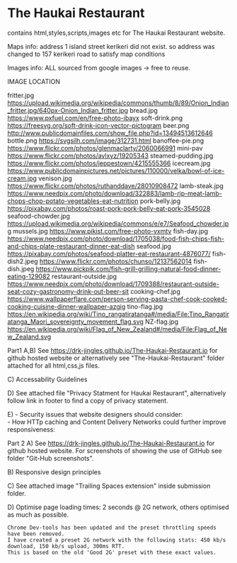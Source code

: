 # The Haukai Restaurant
contains html,styles,scripts,images etc for The Haukai Restaurant website.


Maps info:
address 1 island street kerikeri did not exist. so address was changed to 157 kerikeri road to satisfy map conditions

Images info: ALL sourced from google images -> free to reuse.

IMAGE                   LOCATION

fritter.jpg             https://upload.wikimedia.org/wikipedia/commons/thumb/8/89/Onion_Indian_fritter.jpg/640px-Onion_Indian_fritter.jpg
bread.jpg               https://www.pxfuel.com/en/free-photo-ibayx
soft-drink.png          https://freesvg.org/soft-drink-icon-vector-pictogram
beer.png                http://www.publicdomainfiles.com/show_file.php?id=13494513612646
bottle.png              https://svgsilh.com/image/312731.html
banoffee-pie.png        https://www.flickr.com/photos/glenmaclarty/2060066991
mini-pav                https://www.flickr.com/photos/avlxyz/19205343
steamed-pudding.jpg     https://www.flickr.com/photos/jeppestown/4215555366
icecream.jpg            https://www.publicdomainpictures.net/pictures/110000/velka/bowl-of-ice-cream.jpg
venison.jpg             https://www.flickr.com/photos/ruthanddave/28010908472
lamb-steak.jpg          https://www.needpix.com/photo/download/322883/lamb-rip-meat-lamb-chops-chop-potato-vegetables-eat-nutrition
pork-belly.jpg          https://pixabay.com/photos/roast-pork-pork-belly-eat-pork-3545028
seafood-chowder.jpg     https://upload.wikimedia.org/wikipedia/commons/e/e7/Seafood_chowder.jpg
mussels.jpg             https://www.pikist.com/free-photo-vxmtv
fish-day.jpg            https://www.needpix.com/photo/download/1705038/food-fish-chips-fish-and-chips-plate-restaurant-dinner-eat-dish
seafood.jpg             https://pixabay.com/photos/seafood-platter-eat-restaurant-4876077/
fish-dish2.jpeg         https://www.flickr.com/photos/chunso/12137562014
fish-dish.jpeg          https://www.pickpik.com/fish-grill-grilling-natural-food-dinner-eating-129082
restaurant-outside.jpg  https://www.needpix.com/photo/download/1709388/restaurant-outside-seat-cozy-gastronomy-drink-out-beer-sit
cooking-chef.jpg        https://www.wallpaperflare.com/person-serving-pasta-chef-cook-cooked-cooking-cuisine-dinner-wallpaper-azgig
tino-flag.jpg           https://en.wikipedia.org/wiki/Tino_rangatiratanga#/media/File:Tino_Rangatiratanga_Maori_sovereignty_movement_flag.svg
NZ-flag.jpg             https://en.wikipedia.org/wiki/Flag_of_New_Zealand#/media/File:Flag_of_New_Zealand.svg


Part1
A,B) See https://drk-jingles.github.io/The-Haukai-Restaurant.io for github hosted website or alternatively see "The-Haukai-Restaurant" folder attached for all html,css,js files.

C)  Accessability Guidelines            



D)  See attached file "Privacy Statment for Haukai Restaurant", alternatively follow link in footer to find a copy of privacy statement.

E)  - Security issues that website designers should consider:       
    - How HTTp caching and Content Delivery Networks could further improve responsiveness:      


Part 2
A)  See https://drk-jingles.github.io/The-Haukai-Restaurant.io for github hosted website.
    For screenshots of showing the use of GitHub see folder "Git-Hub screenshots".

B)  Responsive design principles              

C)  See attached image "Trailing Spaces extension" inside submission folder.

D)  Optimise page loading times: 2 seconds @ 2G network, others optimised as much as possible.

    Chrome Dev-tools has been updated and the preset throttling speeds have been removed.
    I have created a preset 2G network with the following stats: 450 kb/s download, 150 kb/s upload, 300ms RTT.
    This is based on the old 'Good 2G' preset with these exact values.
